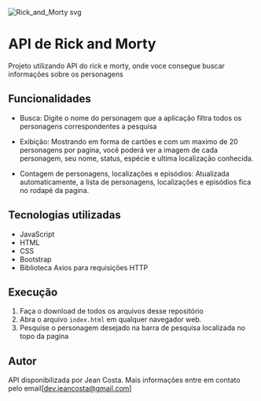 ![Rick_and_Morty svg](https://github.com/Thamireslopescz/API-ProjFinal-RM/assets/100656019/39114472-8c71-485f-8bb0-0d66119b1add)

# API de Rick and Morty

Projeto utilizando API do rick e morty, onde voce consegue buscar informações sobre os personagens

## Funcionalidades

- Busca: Digite o nome do personagem que a aplicação filtra todos os personagens correspondentes a pesquisa

- Exibição: Mostrando em forma de cartões e com um maximo de 20 personagens por pagina, você poderá ver a imagem de cada personagem, seu nome, status, espécie e ultima localização conhecida.

- Contagem de personagens, localizações e episódios: Atualizada automaticamente, a lista de personagens, localizações e episódios fica no rodapé da pagina.

## Tecnologias utilizadas

- JavaScript
- HTML
- CSS
- Bootstrap
- Biblioteca Axios para requisições HTTP

## Execução

1. Faça o download de todos os arquivos desse repositório
2. Abra o arquivo `index.html` em qualquer navegador web.
3. Pesquise o personagem desejado na barra de pesquisa localizada no topo da pagina

## Autor

API disponibilizada por Jean Costa. Mais informações entre em contato pelo email[dev.jeancosta@gmail.com]

